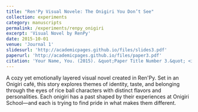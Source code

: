 ```yaml
---
title: "Ren'Py Visual Novele: The Onigiri You Don’t See"
collection: experiments
category: manuscripts
permalink: /experiments/renpy_onigiri
excerpt: 'Visual Novel by RenPy'
date: 2015-10-01
venue: 'Journal 1'
slidesurl: 'http://academicpages.github.io/files/slides3.pdf'
paperurl: 'http://academicpages.github.io/files/paper3.pdf'
citation: 'Your Name, You. (2015). &quot;Paper Title Number 3.&quot; <i>Journal 1</i>. 1(3).'
---
```


A cozy yet emotionally layered visual novel created in Ren'Py. Set in an Onigiri café, this story explores themes of identity, taste, and belonging through the eyes of rice ball characters with distinct flavors and personalities. Each onigiri has a past shaped by their experiences at Onigiri School—and each is trying to find pride in what makes them different.